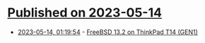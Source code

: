 # [Published on 2023-05-14](index.md)

* [2023-05-14, 01:19:54](https://lobste.rs/s/26rt1m/freebsd_13_2_on_thinkpad_t14_gen1) - [FreeBSD 13.2 on ThinkPad T14 (GEN1)](https://vermaden.wordpress.com/2023/05/14/freebsd-13-2-on-thinkpad-t14-gen1/)
